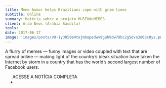 ```yaml
---
title: Meme humor helps Brazilians cope with grim times
subtitle: Online
summary: Matéria sobre o projeto MUSEUdeMEMES
client: Arab News (Arábia Saudita)
tools: 
date: 2017-06-17
image: 'images/posts/90-1y3050e4tejmbupedwv9guh9dw78bc2g5ova3o08c8ys.png'
---
```


A flurry of memes — funny images or video coupled with text that are spread online — making light of the country’s bleak situation have taken the Internet by storm in a country that has the world’s second largest number of Facebook users.

<div class="post__share"><ul class="share__list list-reset">ACESSE A NOTÍCIA COMPLETA<li class="share__item" style="margin-left: 10px"><a class="share__link share__facebook" style="background: #fa5657" href="http://www.arabnews.com/node/1116441/world" title="Link" rel="nofollow"><i class="fa-solid fa-link"></i></a></li></ul></div>
<!-- <div class="gallery-box"><div class="gallery"><img src="/clipping/images/example-1.jpg" loading="lazy" alt="Project"><img src="/clipping/images/example-2.jpg" loading="lazy" alt="Project"></div><em>Gallery / <a href="https://www.freepik.com/" target="_blank">Freepic</a></em></div> -->